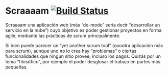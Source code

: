 # Scraaaam [![Build Status](https://travis-ci.org/desarrollo-leutwyler-dubor/Scraaaam.svg?branch=dev)](https://travis-ci.org/desarrollo-leutwyler-dubor/Scraaaam)

Scraaaam una aplicación web (más “de-mode” sería decir “desarrollar un servicio en la nube”) cuyo objetivo es poder gestionar proyectos en forma ágile, mediante las prácticas de scrum principalmente.
 
Si bien puede parecer un “yet another scrum tool” (ooootra aplicación más para scrum), aunque uno no lo crea hay “problemas” o ciertas funcionalidades que ningun sitio provee, incluso los pagos. Quizás por un tema “filosófico”, por ejemplo el poder desglosar el trabajo en partes más pequeñas.
